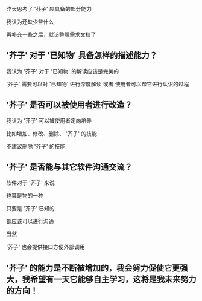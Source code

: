 昨天思考了 '芥子' 应具备的部分能力

我认为还缺少些什么

再补充一些之后，就该整理需求文档了

## '芥子' 对于 '已知物' 具备怎样的描述能力？
 
我认为 '芥子' 对于 '已知物' 的解读应该是完美的

'芥子' 需要可以对 '已知物' 进行深度解读 或者 使用者可以帮它进行认识的过程

## '芥子' 是否可以被使用者进行改造？

我认为 '芥子' 可以被使用者定向培养

比如增加、修改、删除、 '芥子' 的技能 

不建议删除 '芥子' 的技能

## '芥子' 是否能与其它软件沟通交流？

软件对于 '芥子' 来说

也算是物的一种

只要是 '芥子' 已知的

都应该可以进行沟通

当然

'芥子' 也会提供接口方便外部调用

## '芥子' 的能力是不断被增加的，我会努力促使它更强大，我希望有一天它能够自主学习，这将是我未来努力的方向！  